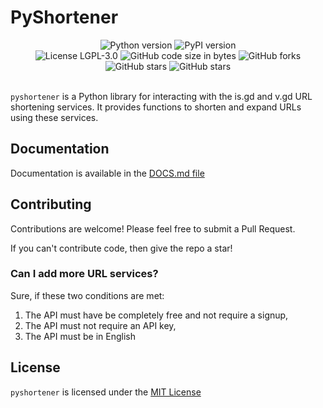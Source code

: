 # PyShortener

<div align="center">
    <img alt="Python version" src="https://img.shields.io/pypi/pyversions/pyshortener?logo=python&logoColor=white&style=for-the-badge&color=purple"/>
    <img alt="PyPI version" src="https://img.shields.io/pypi/v/pyshortener?logo=pypi&logoColor=white&style=for-the-badge&color=green"/>
  
  <br/>

  <img src="https://img.shields.io/github/license/Hamster45105/pyshortener?style=for-the-badge&color=blue" alt="License LGPL-3.0" />
  <img src="https://img.shields.io/github/languages/code-size/Hamster45105/pyshortener?style=for-the-badge" alt="GitHub code size in bytes" />

  <img src="https://img.shields.io/github/forks/Hamster45105/pyshortener?style=for-the-badge" alt="GitHub forks" />
  <img src="https://img.shields.io/github/stars/Hamster45105/pyshortener?style=for-the-badge" alt="GitHub stars" />
  <img src="https://img.shields.io/github/actions/workflow/status/Hamster45105/pyshortener/tests.yml?style=for-the-badge&color=blue" alt="GitHub stars" />
</div>

<br/>

`pyshortener` is a Python library for interacting with the is.gd and v.gd URL shortening services. It provides functions to shorten and expand URLs using these services.

## Documentation

Documentation is available in the [DOCS.md file](DOCS.md)

## Contributing

Contributions are welcome! Please feel free to submit a Pull Request.

If you can't contribute code, then give the repo a star!

### Can I add more URL services?

Sure, if these two conditions are met:

1. The API must have be completely free and not require a signup,
2. The API must not require an API key,
3. The API must be in English

## License

`pyshortener` is licensed under the [MIT License](https://choosealicense.com/licenses/mit/#)
